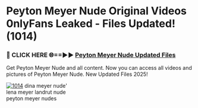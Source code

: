 # Peyton Meyer Nude Original Videos 0nlyFans Leaked - Files Updated! (1014)

<h3>🔴 CLICK HERE 🌐==►► <a href="https://tinyurl.com/5h6xmrr3" rel="nofollow">Peyton Meyer Nude Updated Files</a></h3>

Get Peyton Meyer Nude and all content. Now you can access all videos and pictures of Peyton Meyer Nude. New Updated Files 2025!

[![1014](https://i.imgur.com/KVD873Z.gif)](https://tinyurl.com/5h6xmrr3)
dina meyer nude'<br>
lena meyer landrut nude<br>
peyton meyer nudes
